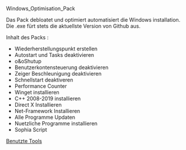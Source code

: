 Windows_Optimisation_Pack

Das Pack debloatet und optimiert automatisiert die Windows installation. <BR>
Die .exe fürt stets die aktuellste Version von Github aus.

Inhalt des Packs :<br>
- Wiederherstellungspunkt erstellen   <br>
- Autostart und Tasks deaktivieren             <br>
- o&oShutup      <br>
- Benutzerkontensteuerung deaktivieren <br>
- Zeiger Beschleunigung deaktivieren <br>
- Schnellstart deaktiveren    <br>
- Performance Counter                      
- Winget installieren                                 
- C++ 2008-2019 installieren                         
- Direct X Installieren                        
- Net-Framework Installieren                    
- Alle Programme Updaten                           
- Nuetzliche Programme installieren                 
- Sophia Script

<a href="https://github.com/Marvin700/Windows_Optimisation_Pack/wiki/Genutzte-Tools">Benutzte Tools</a>
